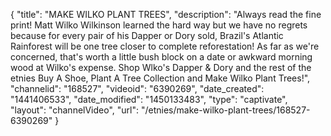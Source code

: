 {
    "title": "MAKE WILKO PLANT TREES",
    "description": "Always read the fine print! Matt Wilko Wilkinson learned the hard way but we have no regrets because for every pair of his Dapper or Dory sold, Brazil's Atlantic Rainforest will be one tree closer to complete reforestation! As far as we're concerned, that's worth a little bush block on a date or awkward morning wood at Wilko's expense. Shop Wlko's Dapper & Dory and the rest of the etnies Buy A Shoe, Plant A Tree Collection and Make Wilko Plant Trees!",
    "channelid": "168527",
    "videoid": "6390269",
    "date_created": "1441406533",
    "date_modified": "1450133483",
    "type": "captivate",
    "layout": "channelVideo",
    "url": "\/etnies\/make-wilko-plant-trees\/168527-6390269"
}